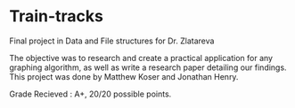 # Train-tracks
Final project in Data and File structures for Dr. Zlatareva

The objective was to research and create a practical application for any graphing algorithm, as well as write a research paper detailing our findings. This project was done by Matthew Koser and Jonathan Henry.

Grade Recieved : A+, 20/20 possible points.
